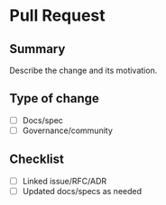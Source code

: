 # Pull Request

## Summary

Describe the change and its motivation.

## Type of change

- [ ] Docs/spec
- [ ] Governance/community

## Checklist

- [ ] Linked issue/RFC/ADR
- [ ] Updated docs/specs as needed
